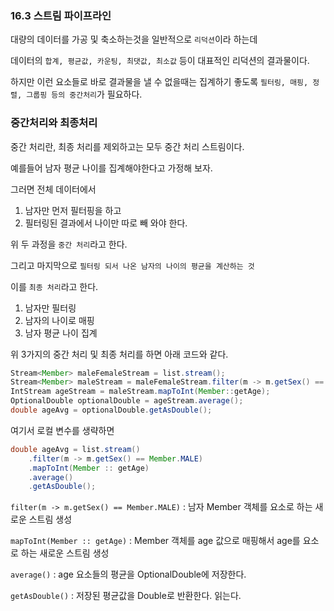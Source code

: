 ### 16.3 스트림 파이프라인

대량의 데이터를 가공 및 축소하는것을 일반적으로 `리덕션`이라 하는데

데이터의 `합계, 평균값, 카운팅, 최댓값, 최소값` 등이 대표적인 리덕션의 결과물이다.

하지만 이런 요소들로 바로 결과물을 낼 수 없을때는 집계하기 좋도록 `필터링, 매핑, 정렬, 그룹핑 등의 중간처리`가 필요하다.

### 중간처리와 최종처리

중간 처리란, 최종 처리를 제외하고는 모두 중간 처리 스트림이다.

예를들어 남자 평균 나이를 집계해야한다고 가정해 보자.

그러면 전체 데이터에서

1. 남자만 먼저 필터핑을 하고
2. 필터링된 결과에서 나이만 따로 빼 와야 한다.

위 두 과정을 `중간 처리`라고 한다.

그리고 마지막으로 `필터링 되서 나온 남자의 나이의 평균을 계산하는 것`

이를 `최종 처리`라고 한다.

1. 남자만 필터링
2. 남자의 나이로 매핑
3. 남자 평균 나이 집계

위 3가지의 중간 처리 및 최종 처리를 하면 아래 코드와 같다.

```java
Stream<Member> maleFemaleStream = list.stream();
Stream<Member> maleStream = maleFemaleStream.filter(m -> m.getSex() == Member.MALE);
IntStream ageStream = maleStream.mapToInt(Member::getAge);
OptionalDouble optionalDouble = ageStream.average();
double ageAvg = optionalDouble.getAsDouble();
```

여기서 로컬 변수를 생략하면

```java
double ageAvg = list.stream()
    .filter(m -> m.getSex() == Member.MALE)
    .mapToInt(Member :: getAge)
    .average()
    .getAsDouble();
```

`filter(m -> m.getSex() == Member.MALE)` : 남자 Member 객체를 요소로 하는 새로운 스트림 생성

`mapToInt(Member :: getAge)` : Member 객체를 age 값으로 매핑해서 age를 요소로 하는 새로운 스트림 생성

`average()` : age 요소들의 평균을 OptionalDouble에 저장한다.

`getAsDouble()` : 저장된 평균값을 Double로 반환한다. 읽는다.